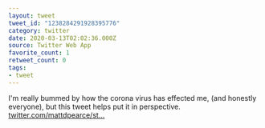 ```yaml
---
layout: tweet
tweet_id: "1238284291928395776"
category: twitter
date: 2020-03-13T02:02:36.000Z
source: Twitter Web App
favorite_count: 1
retweet_count: 0
tags:
- tweet
---
```


I'm really bummed by how the corona virus has effected me, (and honestly everyone), but this tweet helps put it in perspective. [twitter.com/mattdpearce/st…](https://twitter.com/mattdpearce/status/1238222266795577345)
